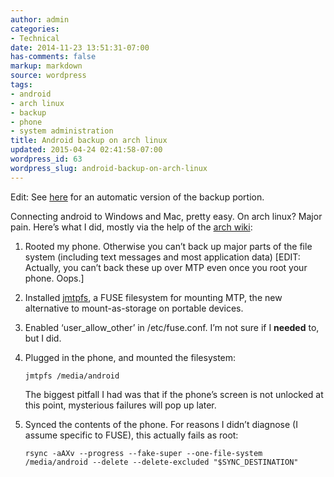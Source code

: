 ```yaml
---
author: admin
categories:
- Technical
date: 2014-11-23 13:51:31-07:00
has-comments: false
markup: markdown
source: wordpress
tags:
- android
- arch linux
- backup
- phone
- system administration
title: Android backup on arch linux
updated: 2015-04-24 02:41:58-07:00
wordpress_id: 63
wordpress_slug: android-backup-on-arch-linux
---
```

Edit: See [here](https://blog.za3k.com/backup-android-on-plugin/ "Backup android on plugin") for an automatic version of the backup portion.

Connecting android to Windows and Mac, pretty easy. On arch linux? Major pain. Here’s what I did, mostly via the help of the [arch wiki](https://wiki.archlinux.org/index.php/MTP "arch wiki"):

1.  Rooted my phone. Otherwise you can’t back up major parts of the file system (including text messages and most application data) \[EDIT: Actually, you can’t back these up over MTP even once you root your phone. Oops.\]
2.  Installed [jmtpfs](https://aur.archlinux.org/packages/jmtpfs/ "jmtpfs"), a FUSE filesystem for mounting MTP, the new alternative to mount-as-storage on portable devices.
3.  Enabled ‘user\_allow\_other’ in /etc/fuse.conf. I’m not sure if I **needed** to, but I did.
4.  Plugged in the phone, and mounted the filesystem:
    
    ```
    jmtpfs /media/android
    ```
    
    The biggest pitfall I had was that if the phone’s screen is not unlocked at this point, mysterious failures will pop up later.
    
5.  Synced the contents of the phone. For reasons I didn’t diagnose (I assume specific to FUSE), this actually fails as root:
    
    ```
    rsync -aAXv --progress --fake-super --one-file-system /media/android --delete --delete-excluded "$SYNC_DESTINATION"
    ```
